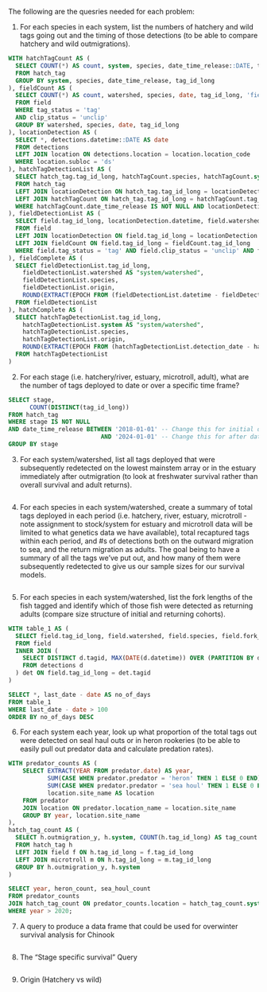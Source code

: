 The following are the quesries needed for each problem:

1. For each species in each system, list the numbers of hatchery and wild tags going out and the timing of those detections (to be able to compare hatchery and wild outmigrations).

```SQL
WITH hatchTagCount AS (
  SELECT COUNT(*) AS count, system, species, date_time_release::DATE, tag_id_long, 'hatchery' AS origin
  FROM hatch_tag
  GROUP BY system, species, date_time_release, tag_id_long
), fieldCount AS (
  SELECT COUNT(*) AS count, watershed, species, date, tag_id_long, 'field' AS origin
  FROM field 
  WHERE tag_status = 'tag'
  AND clip_status = 'unclip'
  GROUP BY watershed, species, date, tag_id_long
), locationDetection AS (
  SELECT *, detections.datetime::DATE AS date
  FROM detections 
  LEFT JOIN location ON detections.location = location.location_code
  WHERE location.subloc = 'ds'
), hatchTagDetectionList AS (
  SELECT hatch_tag.tag_id_long, hatchTagCount.species, hatchTagCount.system, hatchTagCount.date_time_release, hatchTagCount.origin, locationDetection.date AS detection_date
  FROM hatch_tag 
  LEFT JOIN locationDetection ON hatch_tag.tag_id_long = locationDetection.tag_id
  LEFT JOIN hatchTagCount ON hatch_tag.tag_id_long = hatchTagCount.tag_id_long
  WHERE hatchTagCount.date_time_release IS NOT NULL AND locationDetection.date IS NOT NULL
), fieldDetectionList AS (
  SELECT field.tag_id_long, locationDetection.datetime, field.watershed, fieldCount.species, field.date, fieldCount.origin, locationDetection.date AS detection_date
  FROM field 
  LEFT JOIN locationDetection ON field.tag_id_long = locationDetection.tagid
  LEFT JOIN fieldCount ON field.tag_id_long = fieldCount.tag_id_long
  WHERE field.tag_status = 'tag' AND field.clip_status = 'unclip' AND field.date IS NOT NULL
), fieldComplete AS (
  SELECT fieldDetectionList.tag_id_long, 
    fieldDetectionList.watershed AS "system/watershed",
    fieldDetectionList.species,
    fieldDetectionList.origin,
    ROUND(EXTRACT(EPOCH FROM (fieldDetectionList.datetime - fieldDetectionList.date)) / 86400, 3) AS diff_date
  FROM fieldDetectionList
), hatchComplete AS (
  SELECT hatchTagDetectionList.tag_id_long, 
    hatchTagDetectionList.system AS "system/watershed",
    hatchTagDetectionList.species,
    hatchTagDetectionList.origin,
    ROUND(EXTRACT(EPOCH FROM (hatchTagDetectionList.detection_date - hatchTagDetectionList.date_time_release)) / 86400, 3) AS diff_date
  FROM hatchTagDetectionList
)
```

2. For each stage (i.e. hatchery/river, estuary, microtroll, adult), what are the number of tags deployed to date or over a specific time frame?

```SQL
SELECT stage,
      COUNT(DISTINCT(tag_id_long))
FROM hatch_tag 
WHERE stage IS NOT NULL
AND date_time_release BETWEEN '2018-01-01' -- Change this for initial date
                          AND '2024-01-01' -- Change this for after date
GROUP BY stage
```

3. For each system/watershed, list all tags deployed that were subsequently redetected on the lowest mainstem array or in the estuary immediately after outmigration (to look at freshwater survival rather than overall survival and adult returns).

```
```

4. For each species in each system/watershed, create a summary of total tags deployed in each period (i.e. hatchery, river, estuary, microtroll - note assignment to stock/system for estuary and microtroll data will be limited to what genetics data we have available), total recaptured tags within each period, and #s of detections both on the outward migration to sea, and the return migration as adults. The goal being to have a summary of all the tags we’ve put out, and how many of them were subsequently redetected to give us our sample sizes for our survival models.

```
```

5. For each species in each system/watershed, list the fork lengths of the fish tagged and identify which of those fish were detected as returning adults (compare size structure of initial and returning cohorts).

```SQL
WITH table_1 AS (
  SELECT field.tag_id_long, field.watershed, field.species, field.fork_length_mm, field.date, det.last_date
  FROM field 
  INNER JOIN (
    SELECT DISTINCT d.tagid, MAX(DATE(d.datetime)) OVER (PARTITION BY d.tagid) AS last_date
    FROM detections d
  ) det ON field.tag_id_long = det.tagid
)

SELECT *, last_date - date AS no_of_days
FROM table_1
WHERE last_date - date > 100
ORDER BY no_of_days DESC
```

6. For each system each year, look up what proportion of the total tags out were detected on seal haul outs or in heron rookeries (to be able to easily pull out predator data and calculate predation rates).

```SQL
WITH predator_counts AS (
    SELECT EXTRACT(YEAR FROM predator.date) AS year,
           SUM(CASE WHEN predator.predator = 'heron' THEN 1 ELSE 0 END) AS heron_count,
           SUM(CASE WHEN predator.predator = 'sea houl' THEN 1 ELSE 0 END) AS sea_houl_count,
           location.site_name AS location
    FROM predator
    JOIN location ON predator.location_name = location.site_name
    GROUP BY year, location.site_name
), 
hatch_tag_count AS (
  SELECT h.outmigration_y, h.system, COUNT(h.tag_id_long) AS tag_count
  FROM hatch_tag h
  LEFT JOIN field f ON h.tag_id_long = f.tag_id_long
  LEFT JOIN microtroll m ON h.tag_id_long = m.tag_id_long
  GROUP BY h.outmigration_y, h.system
)

SELECT year, heron_count, sea_houl_count
FROM predator_counts
JOIN hatch_tag_count ON predator_counts.location = hatch_tag_count.system
WHERE year > 2020;
```

7. A query to produce a data frame that could be used for overwinter survival analysis for Chinook

```
```

8. The “Stage specific survival” Query

```
```

9. Origin (Hatchery vs wild)

```
```
